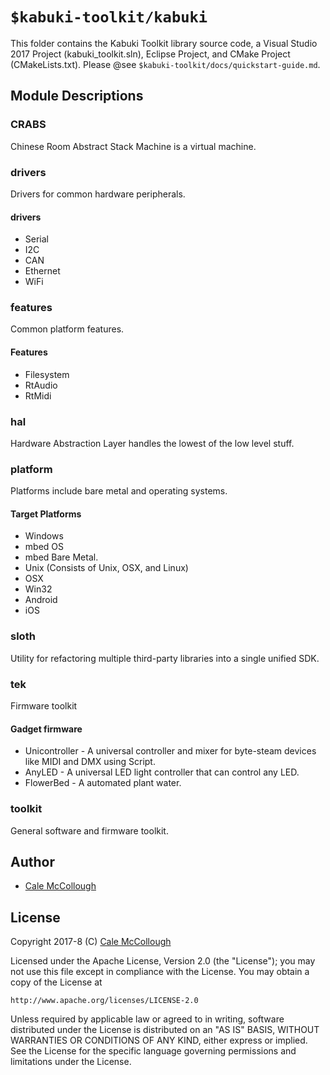# `$kabuki-toolkit/kabuki`

This folder contains the Kabuki Toolkit library source code, a Visual Studio 2017 Project (kabuki_toolkit.sln), Eclipse Project, and CMake Project (CMakeLists.txt). Please @see `$kabuki-toolkit/docs/quickstart-guide.md`.

## Module Descriptions

### CRABS

Chinese Room Abstract Stack Machine is a virtual machine.

### drivers

Drivers for common hardware peripherals.

#### drivers

* Serial
* I2C
* CAN
* Ethernet
* WiFi

### features

Common platform features.

#### Features

* Filesystem
* RtAudio
* RtMidi

### hal

Hardware Abstraction Layer handles the lowest of the low level stuff.

### platform

Platforms include bare metal and operating systems.

#### Target Platforms

* Windows
* mbed OS
* mbed Bare Metal.
* Unix (Consists of Unix, OSX, and Linux)
* OSX
* Win32
* Android
* iOS

### sloth

Utility for refactoring multiple third-party libraries into a single unified SDK.

### tek

Firmware toolkit

#### Gadget firmware

* Unicontroller - A universal controller and mixer for byte-steam devices like MIDI and DMX using Script.
* AnyLED - A universal LED light controller that can control any LED.
* FlowerBed - A automated plant water.

### toolkit

General software and firmware toolkit.

## Author

* [Cale McCollough](https://calemccollough.github.io)

## License
Copyright 2017-8 (C) [Cale McCollough](mailto:calemccollough@gmail.com)

Licensed under the Apache License, Version 2.0 (the "License");
you may not use this file except in compliance with the License.
You may obtain a copy of the License at

    http://www.apache.org/licenses/LICENSE-2.0

Unless required by applicable law or agreed to in writing, software
distributed under the License is distributed on an "AS IS" BASIS,
WITHOUT WARRANTIES OR CONDITIONS OF ANY KIND, either express or implied.
See the License for the specific language governing permissions and
limitations under the License.
